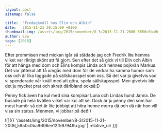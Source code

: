 ```yaml
---
layout: post
sitemap: false

title:  "Fredagkväll hos Elin och Albin"
date:   2015-11-21 20:15:09 +0100
thumbnail-img: /assets/img/2015/november/8-3/2015-11-21-2006_5650c0ba9606ee12f597949b.jpg
author: Eva
tags: [2015]
---
```


Efter prommisen med mickan igår så städade jag och Fredrik lite hemma vilket var riktigt skönt att få gjort. Sen efter det så gick vi till Elin och Albin för att hänga med dom och Elins kompis Linda och hennes pojkvän Markus. Det var jättekul att få umgås med dom för de verkar ha samma humor som oss och är lika taggade på sällskapsspel som oss. Så det var ju givetvis vad vi spenderade vår kväll med att göra, spela sällskapsspel. Men givetvis blir det ju mycket prat och skratt däribland också:D 

Penny fick även ha kul med sina kompisar Luna och Lindas hund Janna. De busade på hela kvällen vilket var kul att se. Dock är ju penny den som har mest humör så det är lite jobbigt att höra henne morra då och då när hon vill visa sin status. Menmen, vi jobbar på det!:)

![]({{ '/assets/img/2015/november/8-3/2015-11-21-2006_5650c0ba9606ee12f597949b.jpg'  | relative_url }})

